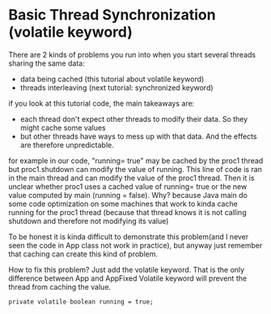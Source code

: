 # Basic Thread Synchronization (volatile keyword)

There are 2 kinds of problems you run into when you start several threads sharing the same data:
* data being cached (this tutorial about volatile keyword)
* threads interleaving (next tutorial: synchronized keyword)

if you look at this tutorial code, the main takeaways are:
* each thread don't expect other threads to modify their data. So they might cache some values
* but other threads have ways to mess up with that data. And the effects are therefore unpredictable. 

for example in our code, "running= true" may be cached by the proc1 thread
but proc1.shutdown can modify the value of running. This line of code is ran in the main thread and can modify the value of the proc1 thread.
Then it is unclear whether proc1 uses a cached value of running= true or the new value computed by main (running = false).
Why? because Java main do some code optimization on some machines that work to kinda cache running for the proc1 thread (because that thread knows it is not calling shutdown and therefore not modifying its value)

To be honest it is kinda difficult to demonstrate this problem(and I never seen the code in App class not work in practice), but anyway just remember that caching can create this kind of problem.

How to fix this problem?
Just add the volatile keyword.
That is the only difference between App and AppFixed
Volatile keyword will prevent the thread from caching the value.
```
private volatile boolean running = true;
```
